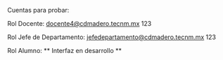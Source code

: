 Cuentas para probar:

Rol Docente:
    docente4@cdmadero.tecnm.mx
    123

Rol Jefe de Departamento:
    jefedepartamento@cdmadero.tecnm.mx
    123

Rol Alumno:
    ** Interfaz en desarrollo **

